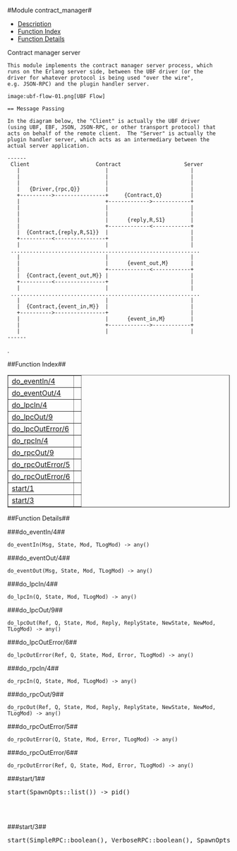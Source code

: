 

#Module contract_manager#
* [Description](#description)
* [Function Index](#index)
* [Function Details](#functions)


<p>Contract manager server</p>


<pre><code>This module implements the contract manager server process, which
runs on the Erlang server side, between the UBF driver (or the
driver for whatever protocol is being used "over the wire",
e.g. JSON-RPC) and the plugin handler server.</code></pre>



<pre><code>image:ubf-flow-01.png[UBF Flow]</code></pre>



<pre><code>== Message Passing</code></pre>



<pre><code>In the diagram below, the "Client" is actually the UBF driver
(using UBF, EBF, JSON, JSON-RPC, or other transport protocol) that
acts on behalf of the remote client.  The "Server" is actually the
plugin handler server, which acts as an intermediary between the
actual server application.</code></pre>



<pre><code>------
 Client                     Contract                    Server
   |                           |                          |
   |                           |                          |
   |                           |                          |
   |   {Driver,{rpc,Q}}        |                          |
   +---------->----------------+     {Contract,Q}         |
   |                           +------------->------------+
   |                           |                          |
   |                           |                          |
   |                           |      {reply,R,S1}        |
   |                           +-------------<------------+
   |  {Contract,{reply,R,S1}}  |                          |
   +----------<----------------+                          |
   |                           |                          |
 ............................................................
   |                           |                          |
   |                           |      {event_out,M}       |
   |                           +-------------<------------+
   |  {Contract,{event_out,M}} |                          |
   +----------<----------------+                          |
   |                           |                          |
 ............................................................
   |                           |                          |
   |  {Contract,{event_in,M}}  |                          |
   +---------->----------------+                          |
   |                           |      {event_in,M}        |
   |                           +------------->------------+
   |                           |                          |
------</code></pre>
.

<a name="index"></a>

##Function Index##


<table width="100%" border="1" cellspacing="0" cellpadding="2" summary="function index"><tr><td valign="top"><a href="#do_eventIn-4">do_eventIn/4</a></td><td></td></tr><tr><td valign="top"><a href="#do_eventOut-4">do_eventOut/4</a></td><td></td></tr><tr><td valign="top"><a href="#do_lpcIn-4">do_lpcIn/4</a></td><td></td></tr><tr><td valign="top"><a href="#do_lpcOut-9">do_lpcOut/9</a></td><td></td></tr><tr><td valign="top"><a href="#do_lpcOutError-6">do_lpcOutError/6</a></td><td></td></tr><tr><td valign="top"><a href="#do_rpcIn-4">do_rpcIn/4</a></td><td></td></tr><tr><td valign="top"><a href="#do_rpcOut-9">do_rpcOut/9</a></td><td></td></tr><tr><td valign="top"><a href="#do_rpcOutError-5">do_rpcOutError/5</a></td><td></td></tr><tr><td valign="top"><a href="#do_rpcOutError-6">do_rpcOutError/6</a></td><td></td></tr><tr><td valign="top"><a href="#start-1">start/1</a></td><td></td></tr><tr><td valign="top"><a href="#start-3">start/3</a></td><td></td></tr></table>


<a name="functions"></a>

##Function Details##

<a name="do_eventIn-4"></a>

###do_eventIn/4##


`do_eventIn(Msg, State, Mod, TLogMod) -> any()`

<a name="do_eventOut-4"></a>

###do_eventOut/4##


`do_eventOut(Msg, State, Mod, TLogMod) -> any()`

<a name="do_lpcIn-4"></a>

###do_lpcIn/4##


`do_lpcIn(Q, State, Mod, TLogMod) -> any()`

<a name="do_lpcOut-9"></a>

###do_lpcOut/9##


`do_lpcOut(Ref, Q, State, Mod, Reply, ReplyState, NewState, NewMod, TLogMod) -> any()`

<a name="do_lpcOutError-6"></a>

###do_lpcOutError/6##


`do_lpcOutError(Ref, Q, State, Mod, Error, TLogMod) -> any()`

<a name="do_rpcIn-4"></a>

###do_rpcIn/4##


`do_rpcIn(Q, State, Mod, TLogMod) -> any()`

<a name="do_rpcOut-9"></a>

###do_rpcOut/9##


`do_rpcOut(Ref, Q, State, Mod, Reply, ReplyState, NewState, NewMod, TLogMod) -> any()`

<a name="do_rpcOutError-5"></a>

###do_rpcOutError/5##


`do_rpcOutError(Q, State, Mod, Error, TLogMod) -> any()`

<a name="do_rpcOutError-6"></a>

###do_rpcOutError/6##


`do_rpcOutError(Ref, Q, State, Mod, Error, TLogMod) -> any()`

<a name="start-1"></a>

###start/1##


<pre>start(SpawnOpts::list()) -&gt; pid()</pre>
<br></br>


<a name="start-3"></a>

###start/3##


<pre>start(SimpleRPC::boolean(), VerboseRPC::boolean(), SpawnOpts::list()) -&gt; pid()</pre>
<br></br>


